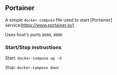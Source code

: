 ## Portainer

A simple `docker-compose` file used to start [Portainer] service(https://www.portainer.io/).

Uses host's ports `8000`, `9000`

### Start/Stop instructions

Start:
`docker-compose up -d`

Stop:
`docker-compose down`
